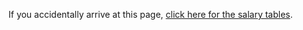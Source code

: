 If you accidentally arrive at this page, [click here for the salary tables](20200724_finalized_Teacher_Pay_Schedule.html).
